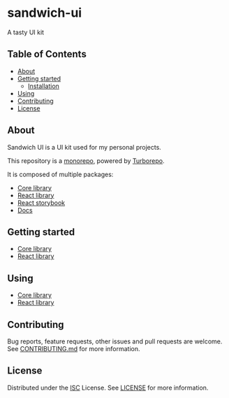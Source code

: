 # sandwich-ui

A tasty UI kit

## Table of Contents

- [About](#about)
- [Getting started](#getting-started)
  - [Installation](#installation)
- [Using](#using)
- [Contributing](#contributing)
- [License](#license)

## About

Sandwich UI is a UI kit used for my personal projects.

This repository is a [monorepo](https://en.wikipedia.org/wiki/Monorepo), powered by [Turborepo](https://turborepo.org/).

It is composed of multiple packages:

- [Core library](packages/core)
- [React library](packages/react)
- [React storybook](packages/react-storybook)
- [Docs](docs)

## Getting started

- [Core library](docs/src/content/docs/core/getting-started.mdx)
- [React library](docs/src/content/docs/react/getting-started.mdx)

## Using

- [Core library](docs/src/content/docs/core/using.mdx)
- [React library](docs/src/content/docs/react/using.mdx)

## Contributing

Bug reports, feature requests, other issues and pull requests are welcome.
See [CONTRIBUTING.md](CONTRIBUTING.md) for more information.

## License

Distributed under the [ISC](https://choosealicense.com/licenses/isc/) License.
See [LICENSE](LICENSE) for more information.
